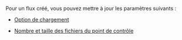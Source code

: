 Pour un flux créé, vous pouvez mettre à jour les paramètres suivants :

-   [Option de chargement](ury1691596218182.md)

-   [Nombre et taille des fichiers du point de contrôle](npn1691594431074.md)
